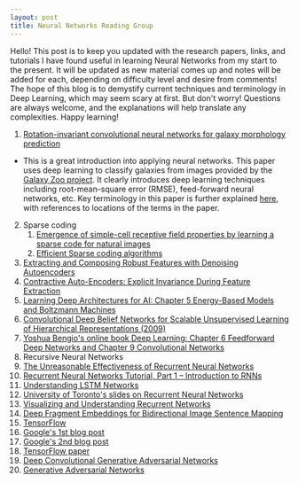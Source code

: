 ```yaml
---
layout: post
title: Neural Networks Reading Group
---
```


Hello! This post is to keep you updated with the research papers, links, and tutorials I have found useful in learning 
Neural Networks from my start to the present. It will be updated as new material comes up and notes will be added for each, depending on difficulty level and desire from comments! The hope of this blog is to demystify current techniques and terminology in Deep Learning, which may seem scary at first. But don't worry! Questions are always welcome, and
the explanations will help translate any complexities. Happy learning!

1. [Rotation-invariant convolutional neural networks for galaxy morphology prediction](http://arxiv.org/pdf/1503.07077.pdf)
  * This is a great introduction into applying neural networks. This paper uses deep learning to classify galaxies 
     from images provided by the [Galaxy Zoo project](http://www.galaxyzoo.org/). It clearly introduces deep learning 
     techniques including root-mean-square error (RMSE), feed-forward neural networks, etc. Key terminology in this 
     paper is further explained [here](), with references to locations of the terms in the paper.
2. Sparse coding
   1. [Emergence of simple-cell receptive field properties by learning a sparse code for natural images](http://redwood.berkeley.edu/bruno/papers/nature-paper.pdf)  
   2. [Efficient Sparse coding algorithms](http://ai.stanford.edu/~hllee/nips06-sparsecoding.pdf)  
3. [Extracting and Composing Robust Features with Denoising Autoencoders](http://www.cs.toronto.edu/~larocheh/publications/icml-2008-denoising-autoencoders.pdf)  
4. [Contractive Auto-Encoders: Explicit Invariance During Feature Extraction](http://www.icml-2011.org/papers/455_icmlpaper.pdf)  
5. [Learning Deep Architectures for AI: Chapter 5 Energy-Based Models and Boltzmann Machines](http://www.iro.umontreal.ca/~bengioy/papers/ftml.pdf)  
6. [Convolutional Deep Belief Networks for Scalable Unsupervised Learning of Hierarchical Representations (2009)](https://www.cs.princeton.edu/~rajeshr/papers/icml09-ConvolutionalDeepBeliefNetworks.pdf)  
7. [Yoshua Bengio's online book Deep Learning: Chapter 6 Feedforward Deep Networks and Chapter 9 Convolutional Networks](http://goodfeli.github.io/dlbook/)  
8. Recursive Neural Networks
  1. [The Unreasonable Effectiveness of Recurrent Neural Networks](http://karpathy.github.io/2015/05/21/rnn-effectiveness/)  
  2. [Recurrent Neural Networks Tutorial, Part 1 – Introduction to RNNs](http://www.wildml.com/2015/09/recurrent-neural-networks-tutorial-part-1-introduction-to-rnns/)  
  3. [Understanding LSTM Networks](http://colah.github.io/posts/2015-08-Understanding-LSTMs/)  
  4. [University of Toronto's slides on Recurrent Neural Networks](http://www.cs.toronto.edu/~asamir/cifar/Ilya_slides.pdf)  
9. [Visualizing and Understanding Recurrent Networks](http://arxiv.org/pdf/1506.02078v1.pdf)  
10. [Deep Fragment Embeddings for Bidirectional Image Sentence Mapping](http://arxiv.org/pdf/1406.5679v1.pdf)
11. [TensorFlow](http://tensorflow.org/)  
  1. [Google's 1st blog post](https://googleblog.blogspot.com/2015/11/tensorflow-smarter-machine-learning-for.html)
  2. [Google's 2nd blog post](http://googleresearch.blogspot.com/2015/11/tensorflow-googles-latest-machine_9.html)
  3. [TensorFlow paper](http://download.tensorflow.org/paper/whitepaper2015.pdf)
12. [Deep Convolutional Generative Adversarial Networks](http://arxiv.org/abs/1511.06434)
13. [Generative Adversarial Networks](http://papers.nips.cc/paper/5423-generative-adversarial-nets.pdf)
